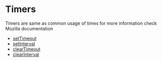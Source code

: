 # Timers
Timers are same as common usage of times for more information check Mozilla documentation

- [setTimeout](https://developer.mozilla.org/en-US/docs/Web/API/WindowOrWorkerGlobalScope/setTimeout)
- [setInterval](https://developer.mozilla.org/en-US/docs/Web/API/Window/setInterval)
- [clearTimeout](https://developer.mozilla.org/en-US/docs/Web/API/WindowOrWorkerGlobalScope/clearTimeout)
- [clearInterval](https://developer.mozilla.org/en-US/docs/Web/API/WindowOrWorkerGlobalScope/clearInterval)